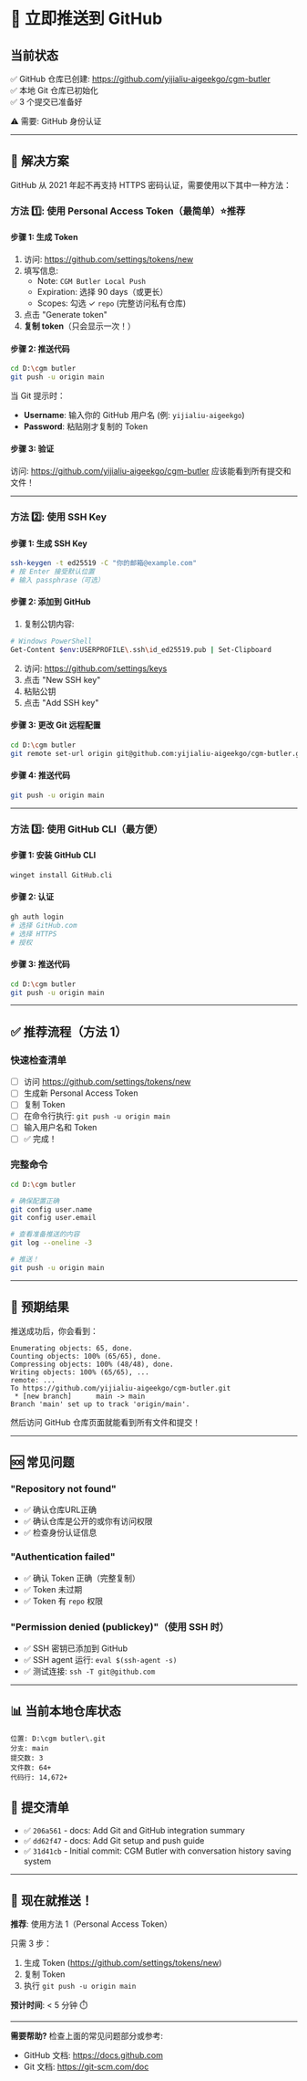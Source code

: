 # 🚀 立即推送到 GitHub

## 当前状态
✅ GitHub 仓库已创建: https://github.com/yijialiu-aigeekgo/cgm-butler  
✅ 本地 Git 仓库已初始化  
✅ 3 个提交已准备好  

⚠️ 需要: GitHub 身份认证

---

## 🔑 解决方案

GitHub 从 2021 年起不再支持 HTTPS 密码认证，需要使用以下其中一种方法：

### 方法 1️⃣: 使用 Personal Access Token（最简单）⭐推荐

#### 步骤 1: 生成 Token
1. 访问: https://github.com/settings/tokens/new
2. 填写信息:
   - Note: `CGM Butler Local Push`
   - Expiration: 选择 90 days（或更长）
   - Scopes: 勾选 ✓ `repo` (完整访问私有仓库)
3. 点击 "Generate token"
4. **复制 token**（只会显示一次！）

#### 步骤 2: 推送代码
```bash
cd D:\cgm butler
git push -u origin main
```

当 Git 提示时：
- **Username**: 输入你的 GitHub 用户名 (例: `yijialiu-aigeekgo`)
- **Password**: 粘贴刚才复制的 Token

#### 步骤 3: 验证
访问: https://github.com/yijialiu-aigeekgo/cgm-butler
应该能看到所有提交和文件！

---

### 方法 2️⃣: 使用 SSH Key

#### 步骤 1: 生成 SSH Key
```bash
ssh-keygen -t ed25519 -C "你的邮箱@example.com"
# 按 Enter 接受默认位置
# 输入 passphrase（可选）
```

#### 步骤 2: 添加到 GitHub
1. 复制公钥内容:
```bash
# Windows PowerShell
Get-Content $env:USERPROFILE\.ssh\id_ed25519.pub | Set-Clipboard
```

2. 访问: https://github.com/settings/keys
3. 点击 "New SSH key"
4. 粘贴公钥
5. 点击 "Add SSH key"

#### 步骤 3: 更改 Git 远程配置
```bash
cd D:\cgm butler
git remote set-url origin git@github.com:yijialiu-aigeekgo/cgm-butler.git
```

#### 步骤 4: 推送代码
```bash
git push -u origin main
```

---

### 方法 3️⃣: 使用 GitHub CLI（最方便）

#### 步骤 1: 安装 GitHub CLI
```bash
winget install GitHub.cli
```

#### 步骤 2: 认证
```bash
gh auth login
# 选择 GitHub.com
# 选择 HTTPS
# 授权
```

#### 步骤 3: 推送代码
```bash
cd D:\cgm butler
git push -u origin main
```

---

## ✅ 推荐流程（方法 1）

### 快速检查清单
- [ ] 访问 https://github.com/settings/tokens/new
- [ ] 生成新 Personal Access Token
- [ ] 复制 Token
- [ ] 在命令行执行: `git push -u origin main`
- [ ] 输入用户名和 Token
- [ ] ✅ 完成！

### 完整命令
```bash
cd D:\cgm butler

# 确保配置正确
git config user.name
git config user.email

# 查看准备推送的内容
git log --oneline -3

# 推送！
git push -u origin main
```

---

## 🎯 预期结果

推送成功后，你会看到：
```
Enumerating objects: 65, done.
Counting objects: 100% (65/65), done.
Compressing objects: 100% (48/48), done.
Writing objects: 100% (65/65), ...
remote: ...
To https://github.com/yijialiu-aigeekgo/cgm-butler.git
 * [new branch]      main -> main
Branch 'main' set up to track 'origin/main'.
```

然后访问 GitHub 仓库页面就能看到所有文件和提交！

---

## 🆘 常见问题

### "Repository not found"
- ✅ 确认仓库URL正确
- ✅ 确认仓库是公开的或你有访问权限
- ✅ 检查身份认证信息

### "Authentication failed"
- ✅ 确认 Token 正确（完整复制）
- ✅ Token 未过期
- ✅ Token 有 `repo` 权限

### "Permission denied (publickey)"（使用 SSH 时）
- ✅ SSH 密钥已添加到 GitHub
- ✅ SSH agent 运行: `eval $(ssh-agent -s)`
- ✅ 测试连接: `ssh -T git@github.com`

---

## 📊 当前本地仓库状态

```
位置: D:\cgm butler\.git
分支: main
提交数: 3
文件数: 64+
代码行: 14,672+
```

## 📝 提交清单
- ✅ `206a561` - docs: Add Git and GitHub integration summary
- ✅ `dd62f47` - docs: Add Git setup and push guide  
- ✅ `31d41cb` - Initial commit: CGM Butler with conversation history saving system

---

## 🚀 现在就推送！

**推荐**: 使用方法 1（Personal Access Token）

只需 3 步：
1. 生成 Token (https://github.com/settings/tokens/new)
2. 复制 Token
3. 执行 `git push -u origin main`

**预计时间**: < 5 分钟 ⏱️

---

**需要帮助?** 检查上面的常见问题部分或参考:
- GitHub 文档: https://docs.github.com
- Git 文档: https://git-scm.com/doc
